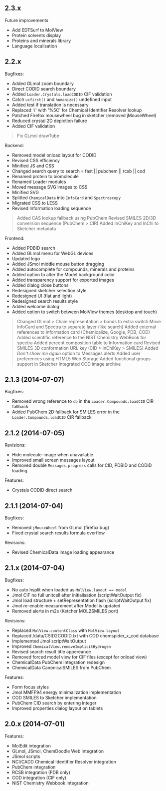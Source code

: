 ## 2.3.x

Future improvements

 - Add EDTSurf to MolView
 - Protein solvents display
 - Proteins and minerals library
 - Language localisation

## 2.2.x

Bugfixes:

  - Added GLmol zoom boundary
  - Direct CODID search boundary
  - Added `Loader.Crystals.loadCODID` CIF validation
  - Catch `ucfirst()` and `humanize()` undefined input
  - Added test if translation is necessary
  - Replaced '/' with '%5C' for Chemical Identifier Resolver lookup
  - Patched Firefox mousewheel bug in sketcher (removed jMouseWheel)
  - Reduced crystal 2D depiction failure
  - Added CIF validation
  > Fix GLmol drawTube

Backend:

  - Removed model onload layout for CODID
  - Revised CSS efficiency
  - Minified JS and CSS
  - Changed search query to search = fast || pubchem || rcsb || cod
  - Renamed protein to biomolecule
  - Renamed Loader modules
  - Moved message SVG images to CSS
  - Minified SVG
  - Splitted `ChemicalData` into `InfoCard` and `Spectroscopy`
  - Migrated CSS to LESS
  - Revised Information loading sequence
  > Added CAS lookup fallback using PubChem
  > Revised SMILES 2D/3D conversion sequence (PubChem > CIR)
  > Added InChiKey and InChi to Sketcher metadata

Frontend:

  - Added PDBID search
  - Added GLmol menu for WebGL devices
  - Updated logo
  - Added JSmol middle mouse button dragging
  - Added autocomplete for compounds, minerals and proteins
  - Added option to alter the Model background color
  - Added transparency support for exported images
  - Added dialog close buttons
  - Redesigned sketcher selection style
  - Redesigned UI (flat and light)
  - Redesigned search results style
  - Added welcome dialog
  - Added option to switch between MolView themes (desktop and touch)
  > Changed GLmol > Chain representation > bonds to extra switch
  > Move InfoCard and Spectra to separate layer (like search)
  > Added external references to Information card (Chemicalize, Google, PDB, COD)
  > Added scientific reference to the NIST Chemistry WebBook for spectra
  > Added percent composition table to Information card
  > Revised SMILES 3D conformation URL key (CID > InChiKey > SMILES)
  > Added *Don't show me again* option to Messages alerts
  > Added user preferences using HTML5 Web Storage
  > Added functional groups support in Sketcher
  > Integrated COD image archive

## 2.1.3 (2014-07-07)

Bugfixes:

  - Removed wrong reference to `cb` in the `Loader.Compounds.loadCID` CIR fallback
  - Added PubChem 2D fallback for SMILES error in the `Loader.Compounds.loadCID` CIR fallback

## 2.1.2 (2014-07-05)

Revisions:

  - Hide molecule-image when unavailable
  - Improved small screen messages layout
  - Removed double `Messages.progress` calls for CID, PDBID and CODID loading

Features:

  - Crystals CODID direct search

## 2.1.1 (2014-07-04)

Bugfixes:

  - Removed `jMouseWheel` from GLmol (firefox bug)
  - Fixed crystal search results formula overflow

Revisions:

  - Revised ChemicalData image loading appearance

## 2.1.x (2014-07-04)

Bugfixes:

  - No auto hsplit when loaded as `MolView.layout == model`
  - Jmol CIF no full unitcell after initialisation (scriptWaitOutput fix)
  - Jmol load structure + setRepresentation flash (scriptWaitOutput fix)
  - Jmol re-enable measurement after Model is updated
  - Removed alerts in m2s (Ketcher MOL2SMILES port)

Revisions:

  - Replaced `MolView.contentClass` with `MolView.layout`
  - Replaced /data/CSID2CODID.txt with COD chemspider_x_cod database
  - Implemented Jmol scriptWaitOutput
  - Improved `ChemicalView.removeImplicitHydrogen`
  - Revised search result title appereance
  - Removed forced model view for CIF files (except for onload view)
  - ChemicalData PubChem integration redesign
  - ChemicalData CanonicalSMILES from PubChem

Features:

  - Form focus styles
  - Jmol MMFF94 energy minimalization implementation
  - COD SMILES to Sketcher implementation
  - PubChem CID search by entering integer
  - Improved properties dialog layout on tablets

## 2.0.x (2014-07-01)

Features:

  - MolEdit integration
  - GLmol, JSmol, ChemDoodle Web integration
  - JSmol scripts
  - NCI/CADD Chemical Identifier Resolver integration
  - PubChem integration
  - RCSB integration (PDB only)
  - COD integration (CIF only)
  - NIST Chemistry Webbook integration
